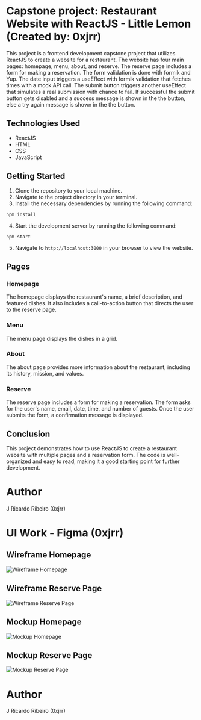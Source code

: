 # Capstone project: Restaurant Website with ReactJS - Little Lemon (Created by: 0xjrr)

This project is a frontend development capstone project that utilizes ReactJS to create a website for a restaurant. The website has four main pages: homepage, menu, about, and reserve. The reserve page includes a form for making a reservation.
The form validation is done with formik and Yup. The date input triggers a useEffect with formik validation that fetches times with a mock API call. 
The submit button triggers another useEffect that simulates a real submission with chance to fail. 
If successful the submit button gets disabled and a success message is shown in the the button, else a try again message is shown in the the button.

## Technologies Used

- ReactJS
- HTML
- CSS
- JavaScript

## Getting Started

1. Clone the repository to your local machine.
2. Navigate to the project directory in your terminal.
3. Install the necessary dependencies by running the following command: 
```
npm install
```

4. Start the development server by running the following command: 
```
npm start
```
5. Navigate to `http://localhost:3000` in your browser to view the website.

## Pages

### Homepage

The homepage displays the restaurant's name, a brief description, and featured dishes. It also includes a call-to-action button that directs the user to the reserve page.

### Menu

The menu page displays the dishes in a grid.

### About

The about page provides more information about the restaurant, including its history, mission, and values.

### Reserve

The reserve page includes a form for making a reservation. The form asks for the user's name, email, date, time, and number of guests. Once the user submits the form, a confirmation message is displayed.

## Conclusion

This project demonstrates how to use ReactJS to create a restaurant website with multiple pages and a reservation form. The code is well-organized and easy to read, making it a good starting point for further development.

# Author
J Ricardo Ribeiro (0xjrr)

# UI Work - Figma (0xjrr)
## Wireframe Homepage
![Wireframe Homepage](Slice%20wire%20home.png)
## Wireframe Reserve Page
![Wireframe Reserve Page](Slice%20wire%20reserve.png)

## Mockup Homepage
![Mockup Homepage](Slice%20home.png)
## Mockup Reserve Page
![Mockup Reserve Page](Slice%20reserve.png)

# Author
J Ricardo Ribeiro (0xjrr)
